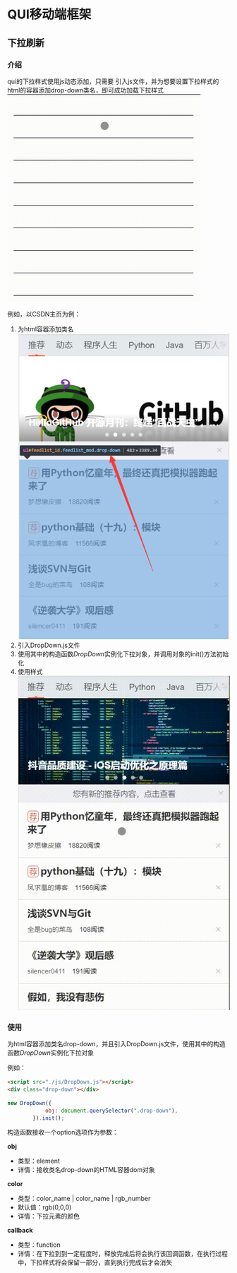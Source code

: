 # QUI移动端框架

## 下拉刷新

### 介绍

qui的下拉样式使用js动态添加，只需要 引入js文件，并为想要设置下拉样式的html的容器添加drop-down类名，即可成功加载下拉样式  
![image](https://github.com/queuecat/qui-app/blob/main/image/%E4%B8%8B%E6%8B%89%E6%A0%B7%E5%BC%8F%E6%80%BB%E8%A7%88.gif?raw=true)

例如，以CSDN主页为例：

1. 为html容器添加类名  
![image](https://github.com/queuecat/qui-app/blob/main/image/%E4%B8%8B%E6%8B%89%E4%BB%8B%E7%BB%8D_%E6%B7%BB%E5%8A%A0%E7%B1%BB%E5%90%8D.png?raw=true)  
2. 引入DropDown.js文件  
3. 使用其中的构造函数*DropDown*实例化下拉对象，并调用对象的init()方法初始化  
4. 使用样式  
![image](https://github.com/queuecat/qui-app/blob/main/image/%E4%B8%8B%E6%8B%89%E6%A0%B7%E5%BC%8F%E4%BB%8B%E7%BB%8D.gif?raw=true)

### 使用

为html容器添加类名drop-down，并且引入DropDown.js文件，使用其中的构造函数*DropDown*实例化下拉对象

例如：

```html
<script src="./js/DropDown.js"></script>
<div class="drop-down"></div>
```

```javascript
new DropDown({
            obj: document.querySelector(".drop-down"),
        }).init();
```

构造函数接收一个option选项作为参数：

**obj**

- 类型：element
- 详情：接收类名drop-down的HTML容器dom对象

**color**

- 类型：color_name | color_name | rgb_number
- 默认值：rgb(0,0,0)
- 详情：下拉元素的颜色

**callback**

- 类型：function
- 详情：在下拉到到一定程度时，释放完成后将会执行该回调函数，在执行过程中，下拉样式将会保留一部分，直到执行完成后才会消失